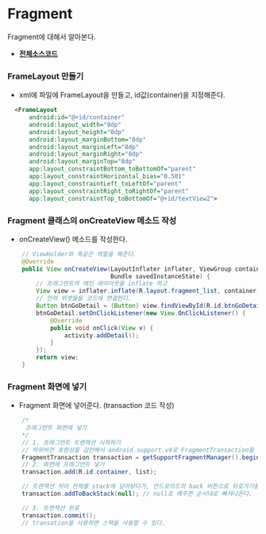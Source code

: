 # Fragment
Fragment에 대해서 알아본다.
- **[전체소스코드](https://github.com/mdy0501/Study/blob/master/Android/Mini%20Project/Fragment/app/src/main/java/com/mdy/android/fragment/MainActivity.java)**

### FrameLayout 만들기
- xml에 파일에 FrameLayout을 만들고, id값(container)을 지정해준다.
```xml
  <FrameLayout
      android:id="@+id/container"
      android:layout_width="0dp"
      android:layout_height="0dp"
      android:layout_marginBottom="8dp"
      android:layout_marginLeft="8dp"
      android:layout_marginRight="8dp"
      android:layout_marginTop="8dp"
      app:layout_constraintBottom_toBottomOf="parent"
      app:layout_constraintHorizontal_bias="0.501"
      app:layout_constraintLeft_toLeftOf="parent"
      app:layout_constraintRight_toRightOf="parent"
      app:layout_constraintTop_toBottomOf="@+id/textView2">
```

### Fragment 클래스의 onCreateView 메소드 작성
- onCreateView() 메소드를 작성한다.
```java
    // ViewHolder와 똑같은 역할을 해준다.
    @Override
    public View onCreateView(LayoutInflater inflater, ViewGroup container,
                             Bundle savedInstanceState) {
        // 프래그먼트의 메인 레이아웃을 inflate 하고
        View view = inflater.inflate(R.layout.fragment_list, container, false);
        // 안의 위젯들을 코드에 연결한다.
        Button btnGoDetail = (Button) view.findViewById(R.id.btnGoDetail);
        btnGoDetail.setOnClickListener(new View.OnClickListener() {
            @Override
            public void onClick(View v) {
                activity.addDetail();
            }
        });
        return view;
    }
```

### Fragment 화면에 넣기
- Fragment 화면에 넣어준다. (transaction 코드 작성)
```java
    /*
     프래그먼트 화면에 넣기
    */
    // 1. 프래그먼트 트랜잭션 시작하기
    // 하위버전 호환성을 감안해서 android.support.v4로 FragmentTransaction을 만든다.
    FragmentTransaction transaction = getSupportFragmentManager().beginTransaction();
    // 2. 화면에 프래그먼트 넣기
    transaction.add(R.id.container, list);

    // 트랜잭션 처리 전체를 stack에 담아놨다가, 안드로이드의 back 버튼으로 뒤로가기를 할 수 있다.
    transaction.addToBackStack(null); // null로 해주면 순서대로 빠져나온다.

    // 3. 트랜잭션 완료
    transaction.commit();
    // transation을 사용하면 스택을 사용할 수 있다.
```
